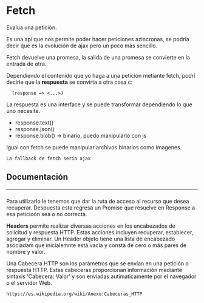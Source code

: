 # Fetch

Evalua una petición.

Es una api que nos permite poder hacer peticiones azincronas, se podría decir que es la evolución de ajax pero un poco más sencillo.

Fetch devuelve una promesa, la salida de una promesa se convierte en la entrada de otra.

Dependiendo el contenido que yo haga a una petición metiante fetch, podrí decirle que la **respuesta** se convirta a otra cosa c:

```
  (response => <...>)
```

La respuesta es una interface y se puede transformar dependiendo lo que uno necesite.

* response.text()
* response.json()
* response.blob() -> binario, puedo manipularlo con js

Igual con fetch se puede manipular archivos binarios como imagenes.

    La fallback de fetch sería ajax

## Documentación <hr>

Para utilizarlo le tenemos que dar la ruta de acceso al recurso que desea recuperar. Despuesta esta regresa un Promise que resuelve en Response a esa peticioón sea o no correcta.

**Headers**  permite realizar diversas acciones en los encabezados de solicitud y respuesta HTTP. Estas acciones incluyen recuperar, establecer, agregar y eliminar. Un Header objeto tiene una lista de encabezado asociadam que inicialemnte está vacia y consta de cero o más pares de nombre y valor.

Una Cabecera HTTP son los parámetros que se envían en una petición o respuesta HTTP. Estas cabeceras proporcionan información mediante sintaxis 'Cabecera: Valor' y son enviadas autimaticamente por el navegador o el servidor Web.

    https://es.wikipedia.org/wiki/Anexo:Cabeceras_HTTP